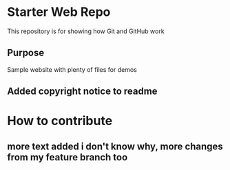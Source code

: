# Starter Web Repo

This repository is for showing how Git and GitHub work

## Purpose

Sample website with plenty of files for demos

## Added copyright notice to readme

# How to contribute

## more text added i don't know why, more changes from my feature branch too